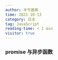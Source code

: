 ```yaml
---
author: 半兮酱紫
time: 2021-10-13
category: 日志
tag: JavaScript
reading-time: < 1 min
visitor: true
---
```


### promise 与异步函数

